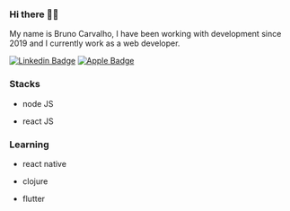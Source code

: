 ### Hi there 🖖🏻

My name is Bruno Carvalho, I have been working with development since 2019 and I currently work as a web developer.

[![Linkedin Badge](https://img.shields.io/badge/-Bruno%20Carvalho-black?style=flat-square&logo=Linkedin&logoColor=white&link=https://www.linkedin.com/in/bruno-carvalho-silva46/)](https://www.linkedin.com/in/bruno-carvalho-silva46/) 
[![Apple Badge](https://img.shields.io/badge/-bruno.crv@icloud.com-black?style=flat-square&logo=Apple&logoColor=white&link=mailto:bruno.crv@icloud.com)](mailto:bruno.crv@icloud.com)

### Stacks

- node JS

- react JS

### Learning

- react native

- clojure

- flutter
